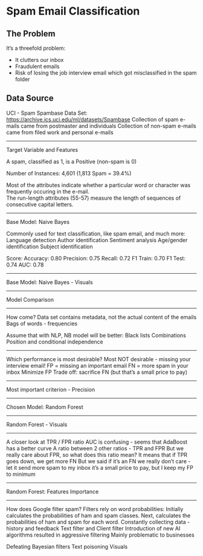 # Spam Email Classification

## The Problem
It’s  a threefold problem:
* It clutters our inbox
* Fraudulent emails 
* Risk of losing the job interview email which got misclassified  in the spam folder

## Data Source
UCI - Spam Spambase Data Set: https://archive.ics.uci.edu/ml/datasets/Spambase
Collection of spam e-mails came from postmaster and individuals 
Collection of non-spam e-mails came from filed work and personal e-mails

---
Target Variable and Features


A spam, classified as 1, is a Positive (non-spam is 0)


Number of Instances: 4,601 (1,813 Spam = 39.4%)


Most of the attributes indicate whether a particular word or character was frequently occuring in the e-mail.  
The run-length attributes (55-57) measure the length of sequences of consecutive capital letters. 

---

Base Model:  Naive Bayes

Commonly used for text classification, like spam email, and much more:
Language detection
Author identification
Sentiment analysis
Age/gender identification
Subject identification

Score:
Accuracy: 0.80
Precision: 0.75
Recall: 0.72
F1 Train: 0.70
F1 Test: 0.74
AUC: 0.78

---

Base Model:  Naive Bayes - Visuals


---

Model Comparison


---

How come?
Data set contains metadata, not the actual content of the emails
Bags of words - frequencies

Assume that with NLP, NB model will be better: 
Black lists
Combinations
Position and conditional independence 

---

Which performance is most desirable?
Most NOT desirable - missing your interview email!
FP = missing an important email
FN = more spam in your inbox
Minimize FP 
Trade off:  sacrifice FN (but that’s a small price to pay)

---

Most important criterion - Precision

---

Chosen Model:  Random Forest


---

Random Forest - Visuals

---

A closer look at TPR / FPR ratio
AUC is confusing - seems that AdaBoost has a better curve
A ratio between 2 other ratios - TPR and FPR
But we really care about FPR, so what does this ratio mean? 
It means that if TPR goes down, we get more FN
But we said 
 if it’s an FN we really don’t care - let it send more spam to my inbox
it’s a small price to pay, but I keep my FP to minimum

---

Random Forest:  Features Importance

---

How does Google filter spam?
Filters rely on word probabilities:
Initially calculates the probabilities of ham and spam classes.
Next, calculates the probabilities of ham and spam for each word.
Constantly collecting data - history and feedback
Text filter and Client  filter
Introduction of new AI algorithms resulted in aggressive filtering
Mainly problematic to businesses

Defeating Bayesian filters
Text poisoning
Visuals



